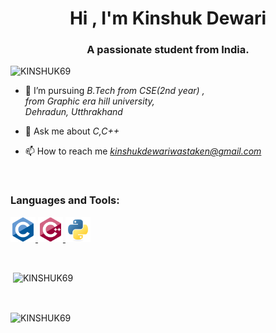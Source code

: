 <h1 align="center">Hi , I'm Kinshuk Dewari</h1>
<h3 align="center">A passionate student from India.</h3>

<p align="left"> <img src="https://komarev.com/ghpvc/?username=KINSHUK69&label=Profile%20views&color=0e75b6&style=flat" alt="KINSHUK69" /> </p>

- 🌱 I’m pursuing *B.Tech from CSE(2nd year) ,<br>    from Graphic era hill university,<br> Dehradun, Utthrakhand*

- 💬 Ask me about *C,C++*

- 📫 How to reach me *kinshukdewariwastaken@gmail.com*
<br>


<h3 align="left">Languages and Tools:</h3>
<p align="left"> <a href="https://www.cprogramming.com/" target="_blank"> <img src="https://raw.githubusercontent.com/devicons/devicon/master/icons/c/c-original.svg" alt="c" width="40" height="40"/> </a> <a href="https://www.w3schools.com/cpp/" target="_blank"> <img src="https://raw.githubusercontent.com/devicons/devicon/master/icons/cplusplus/cplusplus-original.svg" alt="cplusplus" width="40" height="40"/> </a> <a  </a> <a href="https://www.python.org" target="_blank"> <img src="https://raw.githubusercontent.com/devicons/devicon/master/icons/python/python-original.svg" alt="python" width="40" height="40"/> </a> </p>
<br>

<p>&nbsp;<img align="center" src="https://github-readme-stats.vercel.app/api?username=KINSHUK69&show_icons=true&locale=en" alt="KINSHUK69" /></p><br>

<p><img align="center" src="https://github-readme-streak-stats.herokuapp.com/?user=KINSHUK69&" alt="KINSHUK69" /></p>
